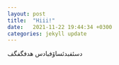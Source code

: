 ```yaml
---
layout: post
title:  "Hiii!"
date:   2021-11-22 19:44:34 +0300
categories: jekyll update
---
```

دسئفبدئساۆفبادس
هدفگفگف

